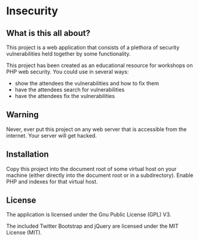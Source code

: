 # Insecurity

## What is this all about?

This project is a web application that consists of a plethora of security
vulnerabilities held together by some functionality.

This project has been created as an educational resource for workshops on
PHP web security. You could use in several ways:

* show the attendees the vulnerabilities and how to fix them
* have the attendees search for vulnerabilities
* have the attendees fix the vulnerabilities

## Warning

Never, ever put this project on any web server that is accessible from the
internet. Your server will get hacked.

## Installation

Copy this project into the document root of some virtual host on your machine
(either directly into the document root or in a subdirectory). Enable PHP
and indexes for that virtual host.

## License

The application is licensed under the Gnu Public License (GPL) V3.

The included Twitter Bootstrap and jQuery are licensed under the MIT License
(MIT).
